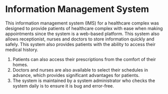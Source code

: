 # Information Management System
This information management system (IMS) for a healthcare complex was designed to provide patients of healthcare complex with ease when making appointments since the system is a web-based platform. 
This system also allows receptionist, nurses and doctors to store information quickly and safely. This system also provides patients with the ability to access their
medical history. 

  1. Patients can also access their prescriptions from the comfort of their homes.
  2. Doctors and nurses are also available to select their schedules in advance, which provides significant advantages for patients. 
  3. The system is maintained by a system administrator who checks the system daily is to ensure it is bug and error-free.
